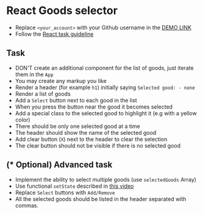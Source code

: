 # React Goods selector
- Replace `<your_account>` with your Github username in the [DEMO LINK](https://ira-cherpak.github.io/react_goods-selector/)
- Follow the [React task guideline](https://github.com/mate-academy/react_task-guideline#react-tasks-guideline)

## Task
- DON'T create an additional component for the list of goods, just iterate them in the `App`
- You may create any markup you like
- Render a header (for example `h1`) initially saying `Selected good: - none`
- Render a list of goods
- Add a `Select` button next to each good in the list
- When you press the button near the good it becomes selected
- Add a special class to the selected good to highlight it (e.g with a yellow color)
- There should be only one selected good at a time
- The header should show the name of the selected good
- Add clear button (`X`) next to the header to clear the selection
- The clear button should not be visible if there is no selected good

## (* Optional) Advanced task
- Implement the ability to select multiple goods (use `selectedGoods` Array)
- Use functional `setState` described in [this video](https://youtu.be/zMe2Qq-ThpM)
- Replace `Select` buttons with `Add/Remove`
- All the selected goods should be listed in the header separated with commas.
